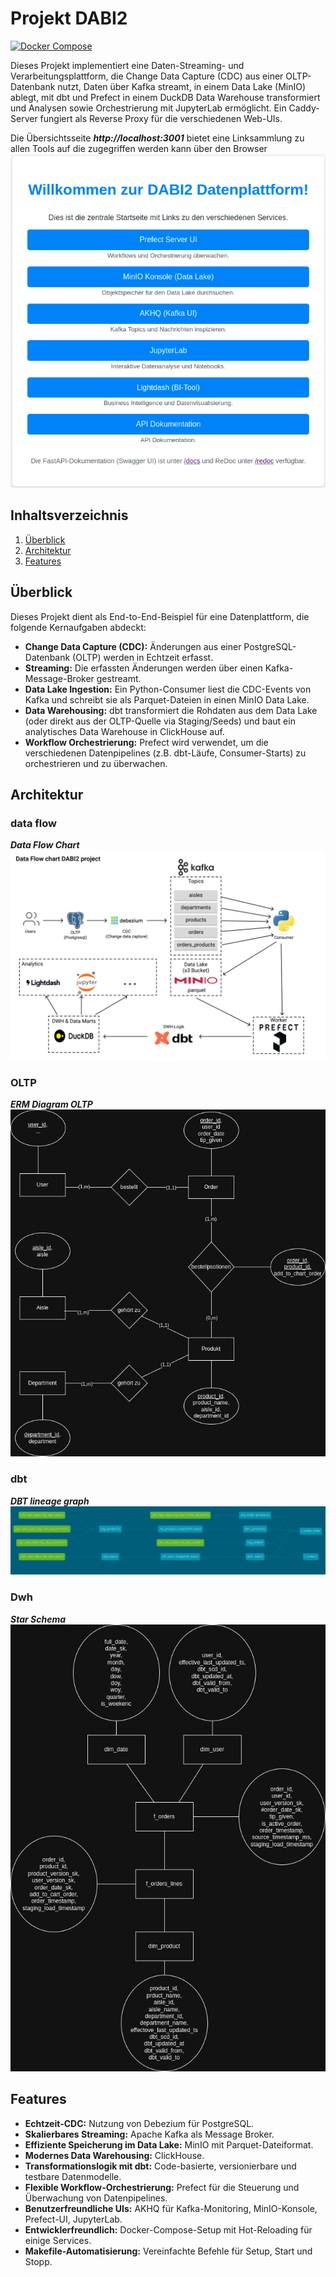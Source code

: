 # Projekt DABI2

[![Docker Compose](https://img.shields.io/badge/Docker%20Compose-ready-blue.svg)](https://docs.docker.com/compose/)

Dieses Projekt implementiert eine Daten-Streaming- und Verarbeitungsplattform, die Change Data Capture (CDC) aus einer OLTP-Datenbank nutzt, Daten über Kafka streamt, in einem Data Lake (MinIO) ablegt, mit dbt und Prefect in einem DuckDB Data Warehouse transformiert und Analysen sowie Orchestrierung mit JupyterLab ermöglicht. Ein Caddy-Server fungiert als Reverse Proxy für die verschiedenen Web-UIs.

Die Übersichtsseite ***http://localhost:3001*** bietet eine Linksammlung zu allen Tools auf die zugegriffen werden kann über den Browser
![Linksammlung](deliverables/Overview.png)

## Inhaltsverzeichnis

1.  [Überblick](#überblick)
2.  [Architektur](#architektur)
3.  [Features](#features)

## Überblick

Dieses Projekt dient als End-to-End-Beispiel für eine Datenplattform, die folgende Kernaufgaben abdeckt:
* **Change Data Capture (CDC):** Änderungen aus einer PostgreSQL-Datenbank (OLTP) werden in Echtzeit erfasst.
* **Streaming:** Die erfassten Änderungen werden über einen Kafka-Message-Broker gestreamt.
* **Data Lake Ingestion:** Ein Python-Consumer liest die CDC-Events von Kafka und schreibt sie als Parquet-Dateien in einen MinIO Data Lake.
* **Data Warehousing:** dbt transformiert die Rohdaten aus dem Data Lake (oder direkt aus der OLTP-Quelle via Staging/Seeds) und baut ein analytisches Data Warehouse in ClickHouse auf.
* **Workflow Orchestrierung:** Prefect wird verwendet, um die verschiedenen Datenpipelines (z.B. dbt-Läufe, Consumer-Starts) zu orchestrieren und zu überwachen.


## Architektur

### data flow
***Data Flow Chart***
![Data Flow Chart](deliverables/Dabi2.png)

### OLTP 
***ERM Diagram OLTP***
![ERM Diagram](deliverables/dabi2-ERM.png)

### dbt
***DBT lineage graph***
![dbt Projekt DAG](deliverables/dbt_dag.png)

### Dwh
***Star Schema***
![Star Schema Dwh](deliverables/DWH_dagramm.png)

## Features

* **Echtzeit-CDC:** Nutzung von Debezium für PostgreSQL.
* **Skalierbares Streaming:** Apache Kafka als Message Broker.
* **Effiziente Speicherung im Data Lake:** MinIO mit Parquet-Dateiformat.
* **Modernes Data Warehousing:** ClickHouse.
* **Transformationslogik mit dbt:** Code-basierte, versionierbare und testbare Datenmodelle.
* **Flexible Workflow-Orchestrierung:** Prefect für die Steuerung und Überwachung von Datenpipelines.
* **Benutzerfreundliche UIs:** AKHQ für Kafka-Monitoring, MinIO-Konsole, Prefect-UI, JupyterLab.
* **Entwicklerfreundlich:** Docker-Compose-Setup mit Hot-Reloading für einige Services.
* **Makefile-Automatisierung:** Vereinfachte Befehle für Setup, Start und Stopp.
